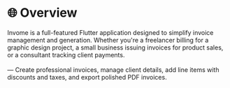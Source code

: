 # 🌐 Overview
Invome is a full-featured Flutter application designed to simplify invoice management and generation. Whether you're a freelancer billing for a graphic design project, a small business issuing invoices for product sales, or a consultant tracking client payments.<br><br>
— Create professional invoices, manage client details, add line items with discounts and taxes, and export polished PDF invoices.
